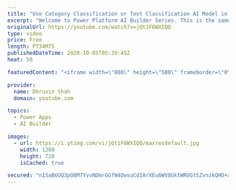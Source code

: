```yaml
---
title: "Use Category Classification or Text Classification AI Model in Power Apps and Power Automate"
excerpt: "Welcome to Power Platform AI Builder Series. This is the same session I have represented to Global AI Online Tour - 2020 at Ahmedabad. This is a pre-recorded session.  During this session, I'm going to talk about Category Classification inside the AI Builder. The Category Classification was earlier known"
originalUrl: https://youtube.com/watch?v=jQt1F6WXIQQ
type: video
price: Free
length: PT34M7S
publishedDateTime: 2020-10-05T05:39:45Z
heat: 50

featuredContent: "<iframe width=\"800\" height=\"500\" frameborder=\"0\" src=\"https://www.youtube.com/embed/jQt1F6WXIQQ\" allow=\"accelerometer; autoplay; encrypted-media; gyroscope; picture-in-picture\" allowfullscreen></iframe>"

provider:
  name: Dhruvin Shah
  domain: youtube.com

topics:
  - Power Apps
  - AI Builder

images:
  - url: https://i.ytimg.com/vi/jQt1F6WXIQQ/maxresdefault.jpg
    width: 1280
    height: 720
    isCached: true

secured: "n1SaB6UQ3pO8M7YvvNDmrGGfN4DwsuCdIArXEu6WV8UktWRUGtSZvnzkQHO+aijDWlLLjvvQ2llnzz6RagduI+0VTawJ4TmCxz6ce5poOJYjTajKpG/VOi0YiMoP5oSYZuY/Suu458fzhS5wl0ZnoVTAZahfBtwkhHJ7aJQigZkKfkzT2eNbY1tMzhlsUvvIbOK7Tg1oK25r0KFggly88+UqIo2yb2VwUUsM5S7VOSQuPRPDtN5Cs6qL8qXQadFxiRvG0osuYeurFgnUkeQ1iJ5MyBcmHuGFX9gfEJ9gyGfVeMNI8nw01tXErPEqD+Svtk2i77yVqB0OICBLZPdADU6XqxFCSJ2oxiynbngDSeVoV7USRagtT9TBcIQCTHe5e36Y3vnCl0V2Dl6iAoh8nNwYKGAEGGEKRSpIXNJYpUc=;sxvARnD6/tCv6HTOBvmMuw=="
---
```


